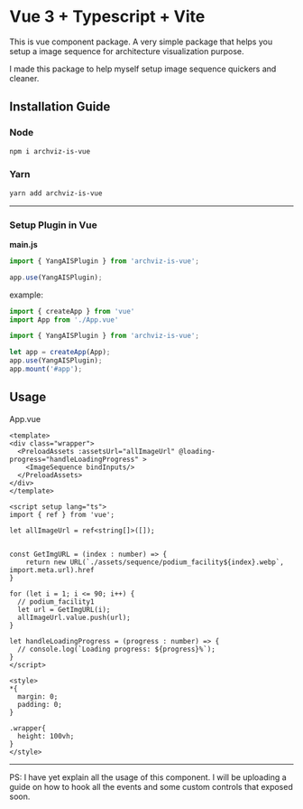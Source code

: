 # Vue 3 + Typescript + Vite

This is vue component package. A very simple package that helps you setup a image sequence for architecture visualization purpose.  

I made this package to help myself setup image sequence quickers and cleaner.  

## Installation Guide 

### Node

```bash 
npm i archviz-is-vue
```

### Yarn 

```bash 
yarn add archviz-is-vue
```

--- 

### Setup Plugin in Vue

**main.js**

```typescript
import { YangAISPlugin } from 'archviz-is-vue';

app.use(YangAISPlugin);
```

example:
```typescript
import { createApp } from 'vue'
import App from './App.vue'

import { YangAISPlugin } from 'archviz-is-vue';

let app = createApp(App);
app.use(YangAISPlugin);
app.mount('#app');
```


## Usage

App.vue
```vue
<template>
<div class="wrapper">
  <PreloadAssets :assetsUrl="allImageUrl" @loading-progress="handleLoadingProgress" >
    <ImageSequence bindInputs/>
  </PreloadAssets>
</div>
</template>

<script setup lang="ts">
import { ref } from 'vue';

let allImageUrl = ref<string[]>([]);


const GetImgURL = (index : number) => {
    return new URL(`./assets/sequence/podium_facility${index}.webp`, import.meta.url).href
}

for (let i = 1; i <= 90; i++) {
  // podium_facility1
  let url = GetImgURL(i);
  allImageUrl.value.push(url); 
}

let handleLoadingProgress = (progress : number) => {
  // console.log(`Loading progress: ${progress}%`);
}
</script>

<style>  
*{
  margin: 0;
  padding: 0;
}

.wrapper{
  height: 100vh;
}
</style>
```

---

PS: I have yet explain all the usage of this component. I will be uploading a guide on how to hook all the events and some custom controls that exposed soon.